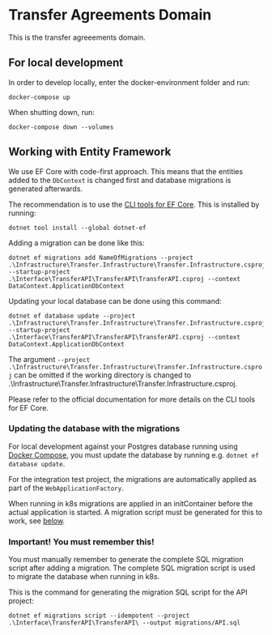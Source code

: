 # Transfer Agreements Domain
This is the transfer agreeements domain.

## For local development<a id="docker-compose"></a>

In order to develop locally, enter the docker-environment folder and run:

```shell
docker-compose up
```

When shutting down, run:

```shell
docker-compose down --volumes
```

## Working with Entity Framework

We use EF Core with code-first approach. This means that the entities added to the `DbContext` is changed first and database migrations is generated afterwards.

The recommendation is to use the [CLI tools for EF Core](https://learn.microsoft.com/en-us/ef/core/cli/dotnet). This is installed by running:

```shell
dotnet tool install --global dotnet-ef
```

Adding a migration can be done like this:

```shell
dotnet ef migrations add NameOfMigrations --project .\Infrastructure\Transfer.Infrastructure\Transfer.Infrastructure.csproj --startup-project .\Interface\TransferAPI\TransferAPI\TransferAPI.csproj --context DataContext.ApplicationDbContext
```

Updating your local database can be done using this command:

```shell
dotnet ef database update --project .\Infrastructure\Transfer.Infrastructure\Transfer.Infrastructure.csproj --startup-project .\Interface\TransferAPI\TransferAPI\TransferAPI.csproj --context DataContext.ApplicationDbContext
```

The argument `--project .\Infrastructure\Transfer.Infrastructure\Transfer.Infrastructure.csproj` can be omitted if the working directory is changed to .\Infrastructure\Transfer.Infrastructure\Transfer.Infrastructure.csproj.

Please refer to the official documentation for more details on the CLI tools for EF Core.

### Updating the database with the migrations

For local development against your Postgres database running using [Docker Compose](#docker-compose), you must update the database by running e.g. `dotnet ef database update`.

For the integration test project, the migrations are automatically applied as part of the `WebApplicationFactory`.

When running in k8s migrations are applied in an initContainer before the actual application is started. A migration script must be generated for this to work, see [below](#important).

### Important! You must remember this!<a id="important"></a>

You must manually remember to generate the complete SQL migration script after adding a migration. The complete SQL migration script is used to migrate the database when running in k8s.

This is the command for generating the migration SQL script for the API project:

```shell
dotnet ef migrations script --idempotent --project .\Interface\TransferAPI\TransferAPI\ --output migrations/API.sql
```
